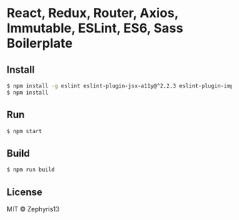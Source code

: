 # React, Redux, Router, Axios, Immutable, ESLint, ES6, Sass Boilerplate

## Install
```sh
$ npm install -g eslint eslint-plugin-jsx-a11y@^2.2.3 eslint-plugin-import eslint-plugin-react eslint-config-airbnb
$ npm install
```

## Run
```sh
$ npm start
```

## Build
```sh
$ npm run build
```

## License

MIT © Zephyris13